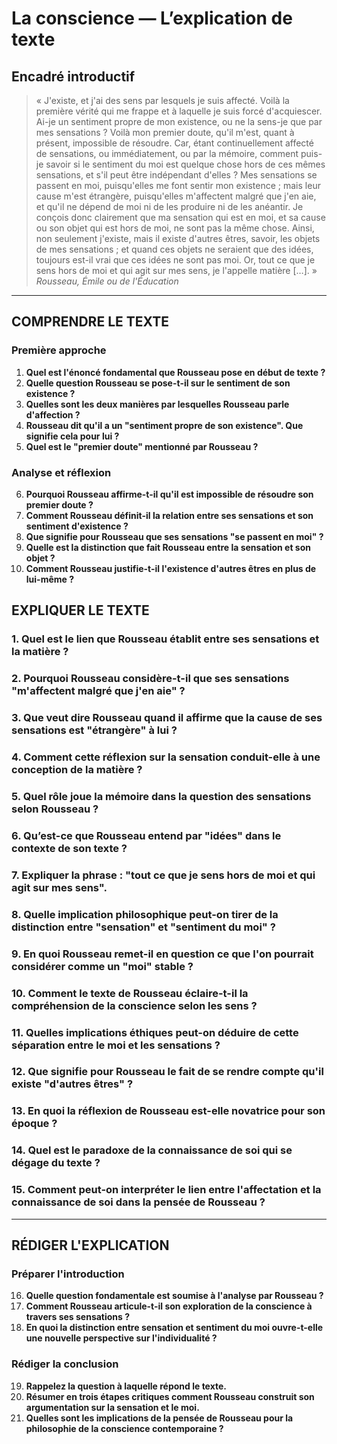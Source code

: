 # La conscience — L’explication de texte

## Encadré introductif
> « J'existe, et j'ai des sens par lesquels je suis affecté. Voilà la première vérité qui me frappe et à laquelle je suis forcé d'acquiescer. Ai-je un sentiment propre de mon existence, ou ne la sens-je que par mes sensations ? Voilà mon premier doute, qu'il m'est, quant à présent, impossible de résoudre. Car, étant continuellement affecté de sensations, ou immédiatement, ou par la mémoire, comment puis-je savoir si le sentiment du moi est quelque chose hors de ces mêmes sensations, et s'il peut être indépendant d'elles ? Mes sensations se passent en moi, puisqu'elles me font sentir mon existence ; mais leur cause m'est étrangère, puisqu'elles m'affectent malgré que j'en aie, et qu'il ne dépend de moi ni de les produire ni de les anéantir. Je conçois donc clairement que ma sensation qui est en moi, et sa cause ou son objet qui est hors de moi, ne sont pas la même chose. Ainsi, non seulement j'existe, mais il existe d'autres êtres, savoir, les objets de mes sensations ; et quand ces objets ne seraient que des idées, toujours est-il vrai que ces idées ne sont pas moi. Or, tout ce que je sens hors de moi et qui agit sur mes sens, je l'appelle matière […]. »  
> *Rousseau, Émile ou de l'Éducation*

---

## COMPRENDRE LE TEXTE

### Première approche

1. **Quel est l'énoncé fondamental que Rousseau pose en début de texte ?**  
2. **Quelle question Rousseau se pose-t-il sur le sentiment de son existence ?**  
3. **Quelles sont les deux manières par lesquelles Rousseau parle d'affection ?**  
4. **Rousseau dit qu'il a un "sentiment propre de son existence". Que signifie cela pour lui ?**  
5. **Quel est le "premier doute" mentionné par Rousseau ?**  

### Analyse et réflexion

6. **Pourquoi Rousseau affirme-t-il qu'il est impossible de résoudre son premier doute ?**  
7. **Comment Rousseau définit-il la relation entre ses sensations et son sentiment d'existence ?**  
8. **Que signifie pour Rousseau que ses sensations "se passent en moi" ?**  
9. **Quelle est la distinction que fait Rousseau entre la sensation et son objet ?**  
10. **Comment Rousseau justifie-t-il l'existence d'autres êtres en plus de lui-même ?**  

## EXPLIQUER LE TEXTE

### 1. Quel est le lien que Rousseau établit entre ses sensations et la matière ?  
### 2. Pourquoi Rousseau considère-t-il que ses sensations "m'affectent malgré que j'en aie" ?  
### 3. Que veut dire Rousseau quand il affirme que la cause de ses sensations est "étrangère" à lui ?  
### 4. Comment cette réflexion sur la sensation conduit-elle à une conception de la matière ?  
### 5. Quel rôle joue la mémoire dans la question des sensations selon Rousseau ?  

### 6. Qu’est-ce que Rousseau entend par "idées" dans le contexte de son texte ?  
### 7. Expliquer la phrase : "tout ce que je sens hors de moi et qui agit sur mes sens".  
### 8. Quelle implication philosophique peut-on tirer de la distinction entre "sensation" et "sentiment du moi" ?  
### 9. En quoi Rousseau remet-il en question ce que l'on pourrait considérer comme un "moi" stable ?  
### 10. Comment le texte de Rousseau éclaire-t-il la compréhension de la conscience selon les sens ?  

### 11. Quelles implications éthiques peut-on déduire de cette séparation entre le moi et les sensations ?  
### 12. Que signifie pour Rousseau le fait de se rendre compte qu'il existe "d'autres êtres" ?  
### 13. En quoi la réflexion de Rousseau est-elle novatrice pour son époque ?  
### 14. Quel est le paradoxe de la connaissance de soi qui se dégage du texte ?  
### 15. Comment peut-on interpréter le lien entre l'affectation et la connaissance de soi dans la pensée de Rousseau ?  

---

## RÉDIGER L'EXPLICATION

### Préparer l'introduction

16. **Quelle question fondamentale est soumise à l'analyse par Rousseau ?**  
17. **Comment Rousseau articule-t-il son exploration de la conscience à travers ses sensations ?**  
18. **En quoi la distinction entre sensation et sentiment du moi ouvre-t-elle une nouvelle perspective sur l'individualité ?**  

### Rédiger la conclusion

19. **Rappelez la question à laquelle répond le texte.**  
20. **Résumer en trois étapes critiques comment Rousseau construit son argumentation sur la sensation et le moi.**  
21. **Quelles sont les implications de la pensée de Rousseau pour la philosophie de la conscience contemporaine ?**  